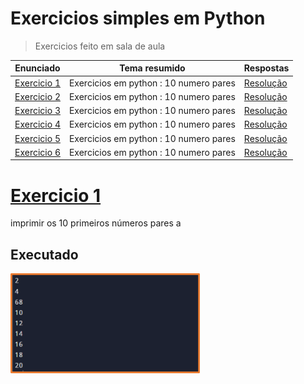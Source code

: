 # Exercicios simples em Python
> Exercicios feito em sala de aula 
<a name="ancora"></a>

|       Enunciado                |            Tema resumido           |               Respostas                   
|--------------------------------|------------------------------------------|-------------------|
|      [Exercicio 1](#ancora1)     |   Exercicios em python : 10 numero pares   |[Resolução](exercicios/10_n_pares.py)    |   
|      [Exercicio 2](#ancora2)     |   Exercicios em python : 10 numero pares    |[Resolução](src/desafios/Desafio2.kt)    |   
|      [Exercicio 3](#ancora3)     |    Exercicios em python : 10 numero pares   |[Resolução](src/desafios/Desafio3.kt)    |   
|      [Exercicio 4](#ancora4)     |    Exercicios em python : 10 numero pares  |[Resolução](src/desafios/Desafio4.kt)    |   
|      [Exercicio 5](#ancora5)     |    Exercicios em python : 10 numero pares  |[Resolução](src/desafios/Desafio5.kt)    |   
|      [Exercicio 6](#ancora6)     |    Exercicios em python : 10 numero pares   |[Resolução](src/desafios/Desafio6.kt)    |   

 
  
# <a id="ancora1"></a>[Exercicio 1](#ancora)
 imprimir os 10 primeiros números pares a
 
## Executado
<img height="160em" src="imagens/Imagem1.png"/>
